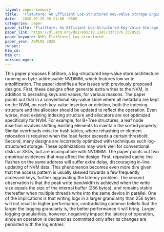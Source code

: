 ```yaml
---
layout: paper-summary
title:  "FlatStore: An Efficient Los-Structured Key-Value Storage Engine for Persistent Memory"
date:   2020-07-25 05:21:00 -0500
categories: paper
paper_title: "FlatStore: An Efficient Los-Structured Key-Value Storage Engine for Persistent Memory"
paper_link: https://dl.acm.org/doi/abs/10.1145/3373376.3378515
paper_keyword: NVM; FlatStore; Log-structured
paper_year: ASPLOS 2020
rw_set:
htm_cd:
htm_cr:
version_mgmt:
---
```


This paper proposes FlatStore, a log-structured key-value store architecture running on byte-addressable NVDIMM, which
features low write amplification. 
The paper identifies a few issues with previously proposed designs. First, these designs often generate extra writes to
the NVM, in addition to persisting keys and values, for various reasons. The paper points out that in a conventional
key-value store where all metadata are kept on the NVM, on each key-value insertion or deletion, both the indexing structure 
and the allocator should be updated to reflect the operation. Even worse, most existing indexing structure and allocators 
are not optimized specifically for NVM. For example, for B+Tree structures, a leaf node insertion involves shifting 
existing elements to maintain the sorted property; Similar overheads exist for hash tables, where rehashing or element
relocation is required when the load factor exceeds a certain threshold.
Second, many designs are incorrectly optimized with techniques such log-structured storage. These optimizations may work
well for conventional disks or SSDs, but are incompatible with NVDIMM. The paper points out two empirical evidences that 
may affect the design.
First, repeated cache line flushes on the same address will suffer extra delay, discouraging in-line updating of NVM
data. This phenomenon becomes even more dire given that the access pattern is usually skewed towards a few frequently
accessed keys, further aggravating the latency problem.
The second observation is that the peak write bandwidth is achieved when the write size equals the
size of the internal buffer (256 bytes), and remains stable thereafter when multiple threads write into the same device 
in parallel. One of the implications is that writing logs in a larger granularity than 256 bytes will not result in
higher performance, contradicting common beliefs that the larger the logging granularty is, the better performance it 
will bring. Larger logging granularities, however, negatively impact the latency of operation, since an operation
is declared as committed only after its changes are persisted with the log entries.


